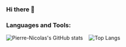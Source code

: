 ### Hi there 👋

### Languages and Tools: 
![Pierre-Nicolas's GitHub stats](https://github-readme-stats.vercel.app/api?username=Pierre-Nicolas-D-C&count_private=true&bg_color=0e1117&border_color=0e1117)
&nbsp;&nbsp;
![Top Langs](https://github-readme-stats.vercel.app/api/top-langs/?username=Pierre-Nicolas-D-C&bg_color=0e1117&border_color=0e1117)

<!--
**Pierre-Nicolas-D-C/Pierre-Nicolas-D-C** is a ✨ _special_ ✨ repository because its `README.md` (this file) appears on your GitHub profile.

Here are some ideas to get you started:

- 🔭 I’m currently working on ...
- 🌱 I’m currently learning ...
- 👯 I’m looking to collaborate on ...
- 🤔 I’m looking for help with ...
- 💬 Ask me about ...
- 📫 How to reach me: ...
- 😄 Pronouns: ...
- ⚡ Fun fact: ...
-->
